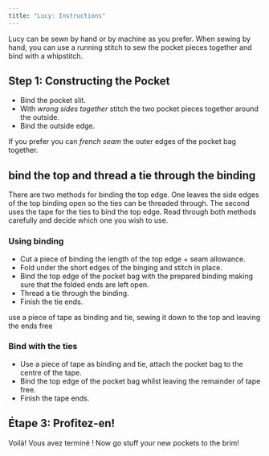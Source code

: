 ```yaml
---
title: "Lucy: Instructions"
---
```


<Note>

Lucy can be sewn by hand or by machine as you prefer. When sewing by hand, you can use a running stitch to sew the pocket pieces together and bind with a whipstitch. 

</Note>

## Step 1: Constructing the Pocket

- Bind the pocket slit.
- With _wrong sides together_ stitch the two pocket pieces together around the outside.
- Bind the outside edge.

<Note>

If you prefer you can _french seam_ the outer edges of the pocket bag together.

</Note>

## bind the top and thread a tie through the binding

There are two methods for binding the top edge. One leaves the side edges of the top binding open so the ties can be threaded through. The second uses the tape for the ties to bind the top edge. Read through both methods carefully and decide which one you wish to use.

### Using binding

- Cut a piece of binding the length of the top edge + seam allowance.
- Fold under the short edges of the binging and stitch in place.
- Bind the top edge of the pocket bag with the prepared binding making sure that the folded ends are left open.
- Thread a tie through the binding.
- Finish the tie ends.

<Tip>

use a piece of tape as binding and tie, sewing it down to the top and leaving the ends free

</Tip>

### Bind with the ties

- Use a piece of tape as binding and tie, attach the pocket bag to the centre of the tape.
- Bind the top edge of the pocket bag whilst leaving the remainder of tape free.
- Finish the tape ends.

## Étape 3: Profitez-en!

Voilà! Vous avez terminé ! Now go stuff your new pockets to the brim!
